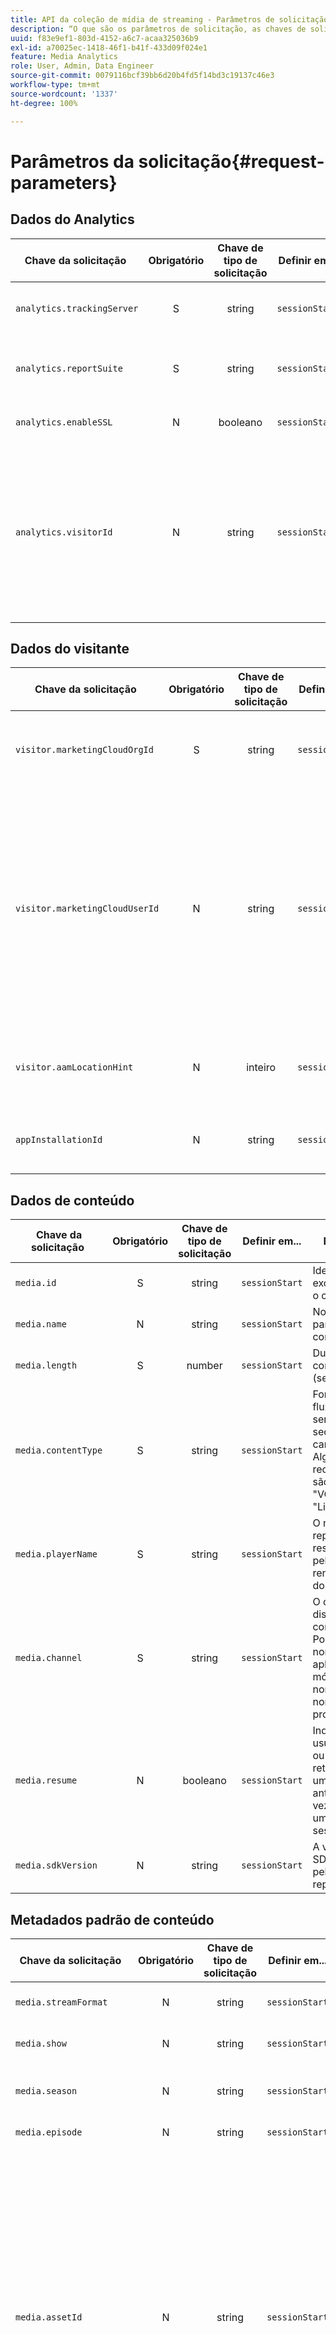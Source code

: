 ```yaml
---
title: API da coleção de mídia de streaming ‐ Parâmetros de solicitação
description: “O que são os parâmetros de solicitação, as chaves de solicitação e as descrições da API de coleção de mídia?”
uuid: f83e9ef1-803d-4152-a6c7-acaa325036b9
exl-id: a70025ec-1418-46f1-b41f-433d09f024e1
feature: Media Analytics
role: User, Admin, Data Engineer
source-git-commit: 0079116bcf39bb6d20b4fd5f14bd3c19137c46e3
workflow-type: tm+mt
source-wordcount: '1337'
ht-degree: 100%

---
```


# Parâmetros da solicitação{#request-parameters}

## Dados do Analytics

| Chave da solicitação  | Obrigatório | Chave de tipo de solicitação | Definir em... |  Descrição  |
| --- | :---: | :---: | :---: | --- |
| `analytics.trackingServer` | S | string | `sessionStart` | O URL do servidor do Adobe Analytics. |
| `analytics.reportSuite` | S | string | `sessionStart` | A ID que identifica os dados de relatórios do Analytics |
| `analytics.enableSSL` | N | booleano | `sessionStart` | True ou false para habilitar o SSL |
| `analytics.visitorId` | N | string | `sessionStart` | A ID de visitante da Adobe é uma ID personalizada que você pode usar em vários aplicativos da Adobe. O `visitorId` do Heartbeat é igual ao `VID.` do Analytics |

## Dados do visitante

| Chave da solicitação  | Obrigatório | Chave de tipo de solicitação | Definir em... |  Descrição  |
| --- | :---: | :---: | :---: | --- |
| `visitor.marketingCloudOrgId` | S | string | `sessionStart` | A ID da organização da Experience Cloud identifica sua organização no sistema da Adobe Experience Cloud |
| `visitor.marketingCloudUserId` | N | string | `sessionStart` | Esta é a ID de usuário da Experience Cloud (ECID). Na maioria dos casos, essa é a ID que você deve usar para identificar um usuário. O `marketingCloudUserId` do Heartbeat é igual ao `MID` no Adobe Analytics. Embora não seja tecnicamente necessário, esse parâmetro é necessário para acessar a família de aplicativos da Experience Cloud. |
| `visitor.aamLocationHint` | N | inteiro | `sessionStart` | Fornece dados de borda do Adobe Audience Manager. Se um valor não for inserido, ele será nulo. |
| `appInstallationId` | N | string | `sessionStart` | O appInstallationId identifica exclusivamente o aplicativo e o dispositivo |

## Dados de conteúdo

| Chave da solicitação  | Obrigatório | Chave de tipo de solicitação | Definir em... |  Descrição  |
| --- | :---: | :---: | :---: | --- |
| `media.id` | S | string | `sessionStart` | Identificador exclusivo para o conteúdo |
| `media.name` | N | string | `sessionStart` | Nome legível para o conteúdo |
| `media.length` | S | number | `sessionStart` | Duração do conteúdo (segundos) |
| `media.contentType` | S | string | `sessionStart` | Formato do fluxo (pode ser qualquer sequência de caracteres. Alguns valores recomendados são &quot;Live&quot;, &quot;VOD&quot; ou &quot;Linear&quot;) |
| `media.playerName` | S | string | `sessionStart` | O nome do reprodutor responsável pela renderização do conteúdo |
| `media.channel` | S | string | `sessionStart` | O canal de distribuição do conteúdo. Pode ser um nome de aplicativo móvel ou um nome de site, nome de propriedade |
| `media.resume` | N | booleano | `sessionStart` | Indica se um usuário está ou não retomando uma sessão anterior (em vez de iniciar uma nova sessão) |
| `media.sdkVersion` | N | string | `sessionStart` | A versão de SDK usada pelo reprodutor |

## Metadados padrão de conteúdo

| Chave da solicitação  | Obrigatório | Chave de tipo de solicitação | Definir em... |  Descrição  |
| --- | :---: | :---: | :---: | --- |
| `media.streamFormat` | N | string | `sessionStart` | Formato do streaming; por exemplo, “HD” |
| `media.show` | N | string | `sessionStart` | O nome do programa ou da série |
| `media.season` | N | string | `sessionStart` | O número da temporada do programa ou da série |
| `media.episode` | N | string | `sessionStart` | O número do episódio |
| `media.assetId` | N | string | `sessionStart` | O identificador exclusivo para o conteúdo do material de vídeo, como o identificador de episódio da série de TV, identificador de material de filme ou identificador de evento ao vivo. Normalmente, essas IDs são derivadas de autoridades de metadados, como EIDR, TMS/Gracenote ou Rovi. Esses identificadores também podem ser de outros sistemas proprietários ou internos. |
| `media.genre` | N | string | `sessionStart` | O tipo de conteúdo conforme definido pelo produtor do conteúdo |
| `media.firstAirDate` | N | string | `sessionStart` | A data quando o conteúdo foi exibido na televisão pela primeira vez |
| `media.firstDigitalDate` | N | string | `sessionStart` | A data quando o conteúdo foi exibido em qualquer plataforma digital pela primeira vez |
| `media.rating` | N | string | `sessionStart` | A classificação conforme definido pelas Diretrizes de controle parental da TV |
| `media.originator` | N | string | `sessionStart` | O criador do conteúdo |
| `media.network` | N | string | `sessionStart` | O nome da rede/canal |
| `media.showType` | N | string | `sessionStart` | O tipo de conteúdo, expresso como um número inteiro entre 0 e 3: <ul> <li>0 - Episódio completo </li> <li>1 - Visualização </li> <li>2 - Clip </li> <li>3 - Outro </li> </ul> |
| `media.adLoad` | N | string | `sessionStart` | O tipo de anúncio carregado |
| `media.pass.mvpd` | N | string | `sessionStart` | O MVPD fornecido pela autenticação da Adobe |
| `media.pass.auth` | N | string | `sessionStart` | Indica que o usuário foi autorizado pela autenticação da Adobe (só pode ser true se estiver definido) |
| `media.dayPart` | N | string | `sessionStart` | A hora do dia em que o conteúdo foi transmitido |
| `media.feed` | N | string | `sessionStart` | O tipo de feed, por exemplo, &quot;West-HD&quot; |

## Dados de publicidade

| Chave da solicitação  | Obrigatório | Chave de tipo de solicitação | Definir em... |  Descrição  |
| --- | :---: | :---: | :---: | --- |
| `media.ad.podFriendlyName` | N | string | `adBreakStart` | O nome amigável do ad break |
| `media.ad.podIndex` | S | inteiro | `adBreakStart` | O índice do pod de anúncios no vídeo |
| `media.ad.podSecond` | S | number | `adBreakStart` | O segundo em que o pod iniciou |
| `media.ad.podPosition` | S | inteiro | `adStart` | O índice do anúncio dentro do ad break que começa em 1 |
| `media.ad.name` | N | string | `adStart` | Nome amigável do anúncio |
| `media.ad.id` | S | string | `adStart` | O nome do anúncio |
| `media.ad.length` | S | number | `adStart` | A duração do anúncio de vídeo em segundos |
| `media.ad.playerName` | S | string | `adStart` | O nome do reprodutor responsável pela renderização do anúncio |

## Metadados de publicidade padrão

| Chave da solicitação  | Obrigatório | Chave de tipo de solicitação | Definir em... |  Descrição  |
| --- | :---: | :---: | :---: | --- |
| `media.ad.advertiser` | N | string | `adStart` | A empresa ou marca cujo produto aparece no anúncio |
| `media.ad.campaignId` | N | string | `adStart` | A ID da campanha publicitária |
| `media.ad.creativeId` | N | string | `adStart` | A ID de criação do anúncio |
| `media.ad.siteId` | N | string | `adStart` | A ID do site do anúncio |
| `media.ad.creativeURL` | N | string | `adStart` | O URL da arte do anúncio |
| `media.ad.placementId` | N | string | `adStart` | A ID de posicionamento do anúncio |

## Dados do capítulo

| Chave da solicitação  | Obrigatório | Chave de tipo de solicitação | Definir em... |  Descrição  |
| --- | :---: | :---: | :---: | --- |
| `media.chapter.index` | S | inteiro | `chapterStart` | Identifica a posição do capítulo no conteúdo |
| `media.chapter.offset` | S | number | `chapterStart` | O segundo na reprodução em que o capítulo inicia |
| `media.chapter.length` | S | number | `chapterStart` | A duração do capítulo em segundos. |
| `media.chapter.friendlyName` | N | string | `chapterStart` | O nome amigável do capítulo |

## Dados de qualidade

| Chave da solicitação  | Obrigatório | Chave de tipo de solicitação | Definir em... |  Descrição  |
| --- | :---: | :---: | :---: | --- |
| `media.qoe.bitrate` | N | inteiro | Qualquer | A taxa média de bits (em bps). A taxa média de bits é calculada como uma média ponderada de todos os valores de taxa de bits relacionados à duração da reprodução ocorridos durante a sessão de reprodução. |
| `media.qoe.droppedFrames` | N | inteiro | Qualquer | O número de quadros soltos na transmissão |
| `media.qoe.framesPerSecond` | N | inteiro | Qualquer | O número de quadros por segundo |
| `media.qoe.timeToStart` | N | inteiro | Qualquer | O tempo (em milissegundos) decorrido entre o momento em que o usuário aperta o play e o conteúdo é carregado e começa a ser reproduzido. |

## Parâmetros da Lei de Privacidade do Consumidor da Califórnia (CCPA)  {#ccpa-params}

| Chave da solicitação  | Obrigatório | Chave de tipo de solicitação | Definir em... |  Descrição  |
| --- | :---: | :---: | :---: | --- |
| `analytics.optOutServerSideForwarding` | N | booleano | `sessionStart` | Definido como true quando o usuário final optou por não ter os dados compartilhados entre o Adobe Analytics e outras soluções da Experience Cloud (por exemplo, Audience Manager) |
| `analytics.optOutShare` | N | booleano | `sessionStart` | Definido como true quando o usuário final optou por não ter seus dados federados (por exemplo, para outros clientes do Adobe Analytics). |

## Detalhes adicionais {#additional-details}

### visitor.marketingCloudUserId

Passe a ID de usuário da Experience Cloud (também conhecida como `MID` ou `MCID`) na chamada de `sessionStart`, ao inclui-la no mapa `params` usando a seguinte chave: **visitor.marketingCloudUserId**. Esse é um recurso útil se você já estiver integrado a outros produtos da Experience Cloud e tiver obtido o MCID.

>[!NOTE]
>
>O Media Analytics (MA) é integrado à família de aplicativos da Experience Cloud (Adobe Analytics, Audience Manager, Target, etc.). Você precisa de uma Experience Cloud ID para acessar esses aplicativos. _A ECID é o que você deve usar para identificar os usuários na maioria dos cenários._

### appInstallationId

* **Se você *não* passar um `appInstallationId` valor -** O back-end do MA não gerará mais um MCID, mas dependerá do Adobe Analytics para fazer isso. A recomendação da Adobe é enviar um MCID, se disponível, ou um `appInstallationId` (juntamente com o `marketingCloudOrgId` ainda obrigatório), para que a API da coleção de mídia gere o MCID e o envie em todas as chamadas.

* **Se você *passar* o `appInstallationId` valor -** O MCID *pode ser* gerado pelo back-end do MA, se você passar valores para os parâmetros `appInstallationId` e o `marketingCloudOrgId` (obrigatório). Se você passar `appInstallationId`, deverá manter o seu valor no lado do cliente. Ele deve ser exclusivo para o aplicativo em um dispositivo e ser mantido enquanto o aplicativo não for reinstalado.

>[!NOTE]
>
>O `appInstallationId` identifica exclusivamente o aplicativo *e o dispositivo*. Ele precisa ser exclusivo para cada aplicativo em cada dispositivo, ou seja, dois usuários usando a mesma versão do mesmo aplicativo em diferentes dispositivos devem enviar um `appInstallationId` diferente (exclusivo), separadamente.

<!-- Initially, there were no browser-based customers. In future this will be part of a two-bullet list, one bullet for Native Apps, the other for Browser apps. The .
\<ul id="ul_iwc_fqt_pbb"\>
 \<li\>For Browser Apps, this should be a first-party cookie that is persistent for as long as the user stays in the same browser. If clients have multiple websites, they need to have different cookies for each site.</li>
</ul> -->

### visitor.marketingCloudOrgId

Além de ser necessário para a geração do MCID quando isso não for fornecido, esse parâmetro também será usado como o valor da ID do publicador (baseado na forma como ao Media Analytics realiza a [correspondência de regras de federação.](/help/use-cases/federated-media.md))

### ID do usuário herdada do Analytics (aid) e IDs do usuário declaradas (customerIDs)

* **analytics.aid:**

  o valor dessa chave deve ser uma sequência de caracteres que representa ID do usuário herdada do Analytics
* **visitor.customerIDs:**

  o valor dessa chave deve ser um objeto com o seguinte formato:

  ```js
  "<<insert your ID name here>>": {  
    "id": " <<insert your id here>>",  
     "authState": <<insert one of 0, 1, 2>>
  }
  ```

Observe que o valor `visitor.customerIDs` pode ter qualquer número de objetos no formato apresentado.

### visitor.aamLocationHint

Este parâmetro indica qual a borda do Adobe Audience Manager (AAM) terá uma ocorrência quando o Adobe Analytics enviar os dados do cliente para o Audience Manager. Se um valor não for inserido, ele será nulo. Isso é particularmente importante quando os usuários finais tendem a usar seus dispositivos em locais geograficamente distantes (por exemplo, Leste dos EUA, Oeste de EUA, Europa, Ásia). Caso contrário, os dados do usuário serão distribuídos por várias bordas do AAM.

### media.resume

Se o aplicativo determinar que uma sessão foi encerrada e retomada posteriormente (por exemplo, o usuário saiu do vídeo, mas eventualmente voltou e o reprodutor retomou o vídeo do indicador de reprodução em que parou), você poderá enviar um parâmetro booleano **media.resume** opcional no recipiente de parâmetros da chamada `sessionStart`.

<!--
| `media.uniqueTimePlayed` | N | Close | The value in seconds of the unique segments of content played during a session. Excludes time played on seek back scenarios in which a viewer is watching the same segment of the content multiple times.  |
-->
